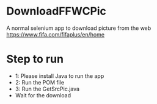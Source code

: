 # DownloadFFWCPic
A normal selenium app to download picture from the web https://www.fifa.com/fifaplus/en/home
# Step to run
+ 1: Please install Java to run the app
+ 2: Run the POM file
+ 3: Run the GetSrcPic.java
+ Wait for the download

